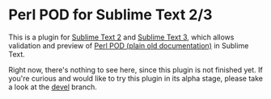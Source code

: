 # Perl POD for Sublime Text 2/3

This is a plugin for [Sublime Text 2](http://www.sublimetext.com/) and [Sublime Text 3](http://www.sublimetext.com/3), which allows validation and preview of [Perl POD (plain old documentation)](http://perldoc.perl.org/perlpod.html) in Sublime Text.

Right now, there's nothing to see here, since this plugin is not finished yet. If you're curious and would like to try this plugin in its alpha stage, please take a look at the [devel](https://github.com/vifo/SublimePerlPod/tree/devel) branch.
